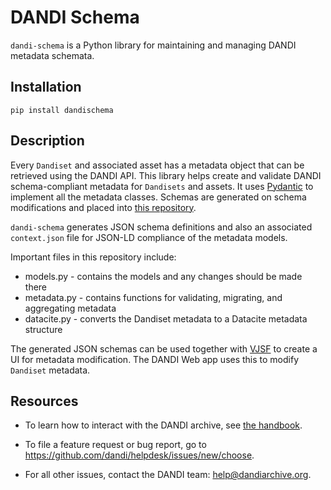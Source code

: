 # DANDI Schema

`dandi-schema` is a Python library for maintaining and managing DANDI metadata schemata. 

## Installation

`pip install dandischema`

## Description

Every `Dandiset` and associated asset has a metadata object that can be retrieved using
the DANDI API. This library helps create and validate DANDI schema-compliant metadata for `Dandisets`
and assets. It uses [Pydantic](https://github.com/samuelcolvin/pydantic) to implement
all the metadata classes. Schemas are generated on schema modifications and placed into
[this repository](https://github.com/dandi/schema/tree/master/releases).

`dandi-schema` generates JSON schema definitions and also an associated `context.json`
file for JSON-LD compliance of the metadata models.

Important files in this repository include:
- models.py - contains the models and any changes should be made there
- metadata.py - contains functions for validating, migrating, and aggregating metadata
- datacite.py - converts the Dandiset metadata to a Datacite metadata structure

The generated JSON schemas can be used together with
[VJSF](https://koumoul-dev.github.io/vuetify-jsonschema-form/latest/) to create a UI
for metadata modification. The DANDI Web app uses this to modify `Dandiset` metadata.

## Resources

* To learn how to interact with the DANDI archive,
see [the handbook](https://www.dandiarchive.org/handbook/).

* To file a feature request or bug report, go to https://github.com/dandi/helpdesk/issues/new/choose.

* For all other issues, contact the DANDI team: help@dandiarchive.org.
